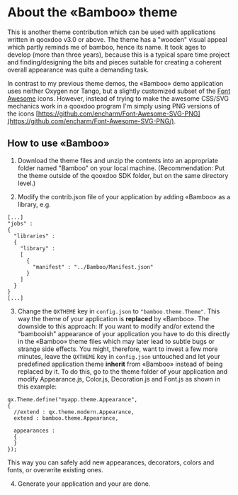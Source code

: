 # About the «Bamboo» theme

This is another theme contribution which can be used with applications written in qooxdoo v3.0 or above. 
The theme has a "wooden" visual appeal which partly reminds me of bamboo, hence its name. It took ages to develop
(more than three years), because this is a typical spare time project and finding/designing the bits and pieces 
suitable for creating a coherent overall appearance was quite a demanding task.

In contrast to my previous theme demos, the «Bamboo» demo application uses neither Oxygen nor Tango, but a slightly 
customized subset of the [Font Awesome](http://fontawesome.io/) icons. However, instead of trying to make the awesome 
CSS/SVG mechanics work in a qooxdoo program I'm simply using PNG versions of the icons 
[https://github.com/encharm/Font-Awesome-SVG-PNG](https://github.com/encharm/Font-Awesome-SVG-PNG/).

## How to use «Bamboo»

1. Download the theme files and unzip the contents into an appropriate folder named "Bamboo" on your local machine. 
(Recommendation: Put the theme outside of the qooxdoo SDK folder, but on the same directory level.)

2. Modify the contrib.json file of your application by adding «Bamboo» as a library, e.g.
  ```
  [...]
  "jobs" :
  {
    "libraries" :
    {
      "library" :
      [
        {
          "manifest" : "../Bamboo/Manifest.json"
        }
      ]
    }
  }
  [...]
  ```
3. Change the `QXTHEME` key in `config.json` to `"bamboo.theme.Theme"`. This way the theme of your application is 
**replaced** by «Bamboo». The downside to this approach: If you want to modify and/or extend the "bambooish" appearance 
of your application you have to do this directly in the «Bamboo» theme files which may later lead to subtle bugs or
strange side effects.
You might, therefore, want to invest a few more minutes, leave the `QXTHEME` key in `config.json` untouched and let
your predefined application theme **inherit** from «Bamboo» instead of being replaced by it. To do this, go to the 
theme folder of your application and modify Appearance.js, Color.js, Decoration.js and Font.js as shown in this 
example:
  ```
  qx.Theme.define("myapp.theme.Appearance",
  {
    //extend : qx.theme.modern.Appearance,
    extend : bamboo.theme.Appearance,

    appearances :
    {
    }
  });
  ```
This way you can safely add new appearances, decorators, colors and fonts, or overwrite existing ones.

4. Generate your application and your are done.
